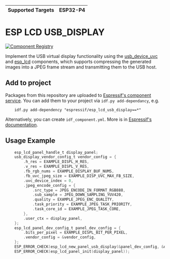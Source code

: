 | Supported Targets | ESP32-P4 |
| ----------------- | -------- |

# ESP LCD USB_DISPLAY

[![Component Registry](https://components.espressif.com/components/espressif/esp_lcd_usb_display/badge.svg)](https://components.espressif.com/components/espressif/esp_lcd_usb_display)

Implement the USB virtual display functionality using the [usb_device_uvc](https://components.espressif.com/components/espressif/usb_device_uvc) and [esp_lcd](https://github.com/espressif/esp-idf/tree/master/components/esp_lcd) components, which supports compressing the generated images into a JPEG frame stream and transmitting them to the USB host.

## Add to project

Packages from this repository are uploaded to [Espressif's component service](https://components.espressif.com/).
You can add them to your project via `idf.py add-dependancy`, e.g.
```
    idf.py add-dependency "espressif/esp_lcd_usb_display==*"
```

Alternatively, you can create `idf_component.yml`. More is in [Espressif's documentation](https://docs.espressif.com/projects/esp-idf/en/latest/esp32/api-guides/tools/idf-component-manager.html).

## Usage Example

```C
    esp_lcd_panel_handle_t display_panel;
    usb_display_vendor_config_t vendor_config = {
        .h_res = EXAMPLE_DISPL_H_RES,
        .v_res = EXAMPLE_DISPL_V_RES,
        .fb_rgb_nums = EXAMPLE_DISPLAY_BUF_NUMS,
        .fb_uvc_jpeg_size = EXAMPLE_DISP_UVC_MAX_FB_SIZE,
        .uvc_device_index = 0,
        .jpeg_encode_config = {
            .src_type = JPEG_ENCODE_IN_FORMAT_RGB888,
            .sub_sample = JPEG_DOWN_SAMPLING_YUV420,
            .quality = EXAMPLE_JPEG_ENC_QUALITY,
            .task_priority = EXAMPLE_JPEG_TASK_PRIORITY,
            .task_core_id = EXAMPLE_JPEG_TASK_CORE,
        },
        .user_ctx = display_panel,
    };
    esp_lcd_panel_dev_config_t panel_dev_config = {
        .bits_per_pixel = EXAMPLE_DISPL_BIT_PER_PIXEL,
        .vendor_config = &vendor_config,
    };
    ESP_ERROR_CHECK(esp_lcd_new_panel_usb_display(&panel_dev_config, &display_panel));
    ESP_ERROR_CHECK(esp_lcd_panel_init(display_panel));
```